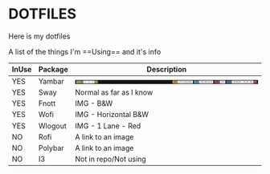 # DOTFILES

Here is my dotfiles

A list of the things I'm ==Using== and it's info

| InUse |   Package   |       Description       |
|-------|-------------|-------------------------|
|  YES  | Yambar      | ![alt text](./images/20240709_02h24m16s_grim.png)      |
|  YES  | Sway        | Normal as far as I know |
|  YES  | Fnott       | IMG - B&W               |
|  YES  | Wofi        | IMG - Horizontal B&W    |
|  YES  | Wlogout     | IMG - 1 Lane - Red      |
|  NO   | Rofi        | A link to an image      |
|  NO   | Polybar     | A link to an image      |
|  NO   | I3          | Not in repo/Not using   |

